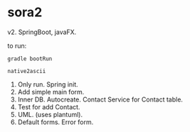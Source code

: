 # sora2

v2. SpringBoot, javaFX.

to run:

`gradle bootRun`


`native2ascii`

1. Only run. Spring init.
2. Add simple main form.
3. Inner DB. Autocreate. Contact Service for Contact table.
4. Test for add Contact.
5. UML. (uses plantuml).
6. Default forms. Error form.

